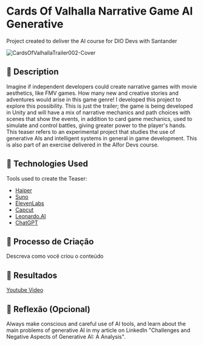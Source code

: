 # Cards Of Valhalla Narrative Game AI Generative
Project created to deliver the AI ​​course for DIO Devs with Santander

![CardsOfValhallaTrailer002-Cover](https://github.com/user-attachments/assets/b5ceb000-c232-4907-a5ad-2e492f34cab8)

## 📒 Description
Imagine if independent developers could create narrative games with movie aesthetics, like FMV games. How many new and creative stories and adventures would arise in this game genre! I developed this project to explore this possibility. This is just the trailer; the game is being developed in Unity and will have a mix of narrative mechanics and path choices with scenes that show the events, in addition to card game mechanics, used to simulate and control battles, giving greater power to the player's hands.
This teaser refers to an experimental project that studies the use of generative AIs and intelligent systems in general in game development. This is also part of an exercise delivered in the AI ​​for Devs course.

## 🤖 Technologies Used
Tools used to create the Teaser:
- [Haiper](https://haiper.ai/)
- [Suno](https://suno.com)
- [ElevenLabs](https://elevenlabs.io)
- [Capcut](https://www.capcut.com)
- [Leonardo.AI](https://app.leonardo.ai)
- [ChatGPT](https://openai.com/chatgpt/)

## 🧐 Processo de Criação
Descreva como você criou o conteúdo

## 🚀 Resultados
[Youtube Video](https://www.youtube.com/watch?v=h3ecKrBqTdY)

## 💭 Reflexão (Opcional)
Always make conscious and careful use of AI tools, and learn about the main problems of generative AI in my article on LinkedIn "Challenges and Negative Aspects of Generative AI: A Analysis".
